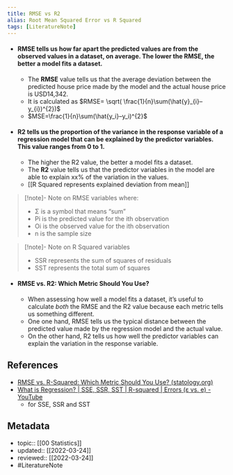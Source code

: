 ```yaml
---
title: RMSE vs R2
alias: Root Mean Squared Error vs R Squared
tags: [LiteratureNote]
---
```


- #### RMSE tells us how far apart the predicted values are from the observed values in a dataset, on average. The lower the RMSE, the better a model fits a dataset.
	- The **RMSE** value tells us that the average deviation between the predicted house price made by the model and the actual house price is USD14,342.
	- It is calculated as $RMSE= \sqrt( \frac{1}{n}\sum(\hat{y}_{i}–y_{i})^{2})$
	- $MSE=\frac{1}{n}\sum(\hat{y_i}–y_i)^{2}$
- #### R2 tells us the proportion of the variance in the response variable of a regression model that can be explained by the predictor variables. This value ranges from 0 to 1.
	- The higher the R2 value, the better a model fits a dataset.
	- The **R2** value tells us that the predictor variables in the model are able to explain xx% of the variation in the values.
	- [[R Squared represents explained deviation from mean]]

> [!note]- Note on RMSE variables
> where:
> - Σ is a symbol that means “sum”
> - Pi is the predicted value for the ith observation
> - Oi is the observed value for the ith observation
> - n is the sample size

> [!note]- Note on R Squared variables
> - SSR represents the sum of squares of residuals
> - SST represents the total sum of squares

- #### RMSE vs. R2: Which Metric Should You Use?
	- When assessing how well a model fits a dataset, it’s useful to calculate _both_ the RMSE and the R2 value because each metric tells us something different.
	- One one hand, RMSE tells us the typical distance between the predicted value made by the regression model and the actual value.
	- On the other hand, R2 tells us how well the predictor variables can explain the variation in the response variable.

## References
- [RMSE vs. R-Squared: Which Metric Should You Use? (statology.org)](https://www.statology.org/rmse-vs-r-squared/)
- [What is Regression? | SSE, SSR, SST | R-squared | Errors (ε vs. e) - YouTube](https://www.youtube.com/watch?v=aq8VU5KLmkY)
	- for SSE, SSR and SST

## Metadata
- topic:: [[00 Statistics]]
- updated:: [[2022-03-24]]
- reviewed:: [[2022-03-24]]
- #LiteratureNote 